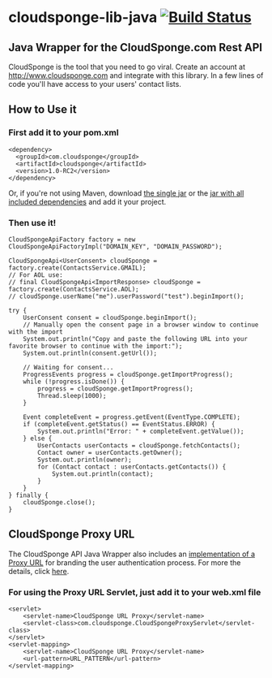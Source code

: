 cloudsponge-lib-java [![Build Status](https://travis-ci.org/cloudsponge/cloudsponge-lib-java.png)](https://travis-ci.org/cloudsponge/cloudsponge-lib-java)
====================

Java Wrapper for the CloudSponge.com Rest API
---------------------------------------------

CloudSponge is the tool that you need to go viral. Create an account at http://www.cloudsponge.com and integrate with this library. In a few lines of code you'll have access to your users' contact lists.

How to Use it
-------------

### First add it to your pom.xml ###

	<dependency>
	  <groupId>com.cloudsponge</groupId>
	  <artifactId>cloudsponge</artifactId>
	  <version>1.0-RC2</version>
	</dependency>

Or, if you're not using Maven, download [the single jar](https://github.com/cloudsponge/cloudsponge-lib-java/blob/master/cloudsponge-1.0-RC2-jar-with-dependencies.jar?raw=true) or the [jar with all included dependencies](https://github.com/cloudsponge/cloudsponge-lib-java/blob/master/cloudsponge-1.0-RC2.jar?raw=true) and add it your project.

### Then use it! ###

	CloudSpongeApiFactory factory = new CloudSpongeApiFactoryImpl("DOMAIN_KEY", "DOMAIN_PASSWORD");

	CloudSpongeApi<UserConsent> cloudSponge = factory.create(ContactsService.GMAIL);
	// For AOL use:
	// final CloudSpongeApi<ImportResponse> cloudSponge = factory.create(ContactsService.AOL);
	// cloudSponge.userName("me").userPassword("test").beginImport();

	try {
		UserConsent consent = cloudSponge.beginImport();
		// Manually open the consent page in a browser window to continue with the import
		System.out.println("Copy and paste the following URL into your favorite browser to continue with the import:");
		System.out.println(consent.getUrl());

		// Waiting for consent...
		ProgressEvents progress = cloudSponge.getImportProgress();
		while (!progress.isDone()) {
			progress = cloudSponge.getImportProgress();
			Thread.sleep(1000);
		}

		Event completeEvent = progress.getEvent(EventType.COMPLETE);
		if (completeEvent.getStatus() == EventStatus.ERROR) {
			System.out.println("Error: " + completeEvent.getValue());
		} else {
			UserContacts userContacts = cloudSponge.fetchContacts();
			Contact owner = userContacts.getOwner();
			System.out.println(owner);
			for (Contact contact : userContacts.getContacts()) {
				System.out.println(contact);
			}
		}
	} finally {
		cloudSponge.close();
	}

CloudSponge Proxy URL
---------------------
The CloudSponge API Java Wrapper also includes an [implementation of a Proxy URL](https://github.com/cloudsponge/cloudsponge-lib-java/blob/master/src/main/java/com/cloudsponge/CloudSpongeProxyServlet.java)
for branding the user authentication process. For more the details, click [here](http://www.cloudsponge.com/developer/branding#proxy-url).

### For using the Proxy URL Servlet, just add it to your web.xml file ###

	<servlet>
		<servlet-name>CloudSponge URL Proxy</servlet-name>
		<servlet-class>com.cloudsponge.CloudSpongeProxyServlet</servlet-class>
	</servlet>
	<servlet-mapping>
		<servlet-name>CloudSponge URL Proxy</servlet-name>
		<url-pattern>URL_PATTERN</url-pattern>
	</servlet-mapping>
